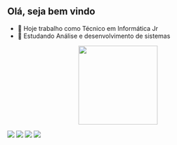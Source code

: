 ## Olá, seja bem vindo 
- 🔭 Hoje trabalho como Técnico em Informática Jr
- 🌱 Estudando Análise e desenvolvimento de sistemas

<div align="center">
  <a href="https://github.com/rodrigueshp">
  <img height="180em" src="https://github-readme-stats.vercel.app/api?username=rodrigueshp&show_icons=true&theme=dracula&include_all_commits=true&count_private=true"/>
</div>

<div> 

  <a href="https://instagram.com/henkizeira" target="_blank"><img src="https://img.shields.io/badge/-Instagram-%23E4405F?style=for-the-badge&logo=instagram&logoColor=white" target="_blank"></a>
 <a href="https://discord.gg/uq6eTwg" target="_blank"><img src="https://img.shields.io/badge/Discord-7289DA?style=for-the-badge&logo=discord&logoColor=white" target="_blank"></a> 
  <a href = "mailto:henriquehdp99@gmail.com"><img src="https://img.shields.io/badge/-Gmail-%23333?style=for-the-badge&logo=gmail&logoColor=white" target="_blank"></a>
  <a href="https://www.linkedin.com/in/henrique-de-paula-1a6057219" target="_blank"><img src="https://img.shields.io/badge/-LinkedIn-%230077B5?style=for-the-badge&logo=linkedin&logoColor=white" target="_blank"></a> 
  
